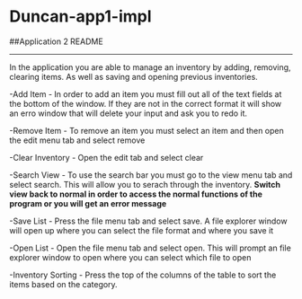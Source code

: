 # Duncan-app1-impl
##Application 2 README
***
In the application you are able to manage an inventory by adding, removing, clearing items. As well as saving and opening previous inventories. 

-Add Item - In order to add an item you must fill out all of the text fields at the bottom of the window. If they are not in the correct format it will show an erro window that will delete your input and ask you to redo it.

-Remove Item - To remove an item you must select an item and then open the edit menu tab and select remove

-Clear Inventory - Open the edit tab and select clear

-Search View - To use the search bar you must go to the view menu tab and select search. This will allow you to serach through the inventory. **Switch view back to normal in order to access the normal functions of the program or you will get an error message**

-Save List - Press the file menu tab and select save. A file explorer window will open up where you can select the file format and where you save it

-Open List - Open the file menu tab and select open. This will prompt an file explorer window to open where you can select  which file to open

-Inventory Sorting - Press the top of the columns of the table to sort the items based on the category. 

